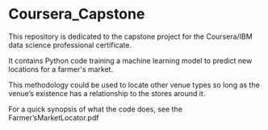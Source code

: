 # Coursera_Capstone

This repository is dedicated to the capstone project for the Coursera/IBM data science professional certificate.

It contains Python code training a machine learning model to predict new locations for a farmer's market. 

This methodology could be used to locate other venue types so long as the venue’s existence has a relationship to the stores around it.

For a quick synopsis of what the code does, see the Farmer’sMarketLocator.pdf
